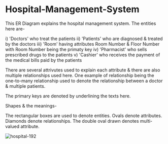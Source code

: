 # Hospital-Management-System

This ER Diagram explains the hospital management system. 
The entities here are-


i) 'Doctors' who treat the patients
ii) 'Patients' who are diagnosed & treated by the doctors 
iii) 'Room' having attributes Room Number & Floor Number with Room Number being the primaty key
iv) 'Pharmacist' who sells prescribed drugs to the patients
v) 'Cashier' who receives the payment of the medical bills paid by the patients



There are several attrivutes used to explain each attribute & there are also multiple relationships used here. One example of relationship being the one-to-many relationship used to denote the relationship between a doctor & multiple patients. 



The primary keys are denoted by underlining the texts here.



Shapes & the meanings-

The rectangular boxes are used to denote entities.
Ovals denote attributes.
Diamonds denote relationships.
The double oval drawn denotes multi-valued attribute.


![hospital-192](https://github.com/dbarua1020/Hospital-Management-System/assets/99043833/e90684da-de73-498c-a533-4cb455d5a836)
